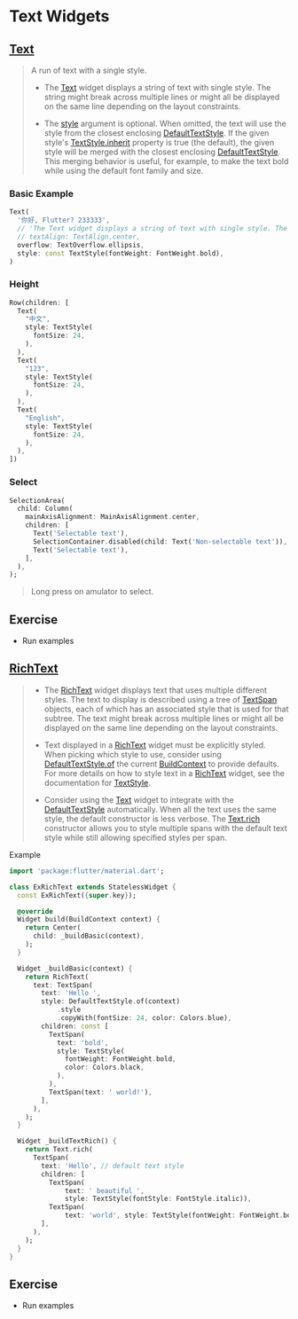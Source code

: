 # Text Widgets

## [Text](https://api.flutter.dev/flutter/widgets/Text-class.html)

> A run of text with a single style.
>
> - The [Text](https://api.flutter.dev/flutter/widgets/Text-class.html) widget displays a string of text with single style. The string might break across multiple lines or might all be displayed on the same line depending on the layout constraints.
>
> - The [style](https://api.flutter.dev/flutter/widgets/Text/style.html) argument is optional. When omitted, the text will use the style from the closest enclosing [DefaultTextStyle](https://api.flutter.dev/flutter/widgets/DefaultTextStyle-class.html). If the given style's [TextStyle.inherit](https://api.flutter.dev/flutter/painting/TextStyle/inherit.html) property is true (the default), the given style will be merged with the closest enclosing [DefaultTextStyle](https://api.flutter.dev/flutter/widgets/DefaultTextStyle-class.html). This merging behavior is useful, for example, to make the text bold while using the default font family and size.
> 

### Basic Example

```dart
Text(
  '你好, Flutter? 233333',
  // 'The Text widget displays a string of text with single style. The string might break across multiple lines or might all be displayed on the same line depending on the layout constraints.',
  // textAlign: TextAlign.center,
  overflow: TextOverflow.ellipsis,
  style: const TextStyle(fontWeight: FontWeight.bold),
)
```

### Height

```dart
Row(children: [
  Text(
    "中文",
    style: TextStyle(
      fontSize: 24,
    ),
  ),
  Text(
    "123",
    style: TextStyle(
      fontSize: 24,
    ),
  ),
  Text(
    "English",
    style: TextStyle(
      fontSize: 24,
    ),
  ),
])
```

### Select

```dart
SelectionArea(
  child: Column(
    mainAxisAlignment: MainAxisAlignment.center,
    children: [
      Text('Selectable text'),
      SelectionContainer.disabled(child: Text('Non-selectable text')),
      Text('Selectable text'),
    ],
  ),
);
```

> Long press on amulator to select.



## Exercise

- Run examples

## [RichText](https://api.flutter.dev/flutter/widgets/RichText-class.html)

> - The [RichText](https://api.flutter.dev/flutter/widgets/RichText-class.html) widget displays text that uses multiple different styles. The text to display is described using a tree of [TextSpan](https://api.flutter.dev/flutter/painting/TextSpan-class.html) objects, each of which has an associated style that is used for that subtree. The text might break across multiple lines or might all be displayed on the same line depending on the layout constraints.
>
> - Text displayed in a [RichText](https://api.flutter.dev/flutter/widgets/RichText-class.html) widget must be explicitly styled. When picking which style to use, consider using [DefaultTextStyle.of](https://api.flutter.dev/flutter/widgets/DefaultTextStyle/of.html) the current [BuildContext](https://api.flutter.dev/flutter/widgets/BuildContext-class.html) to provide defaults. For more details on how to style text in a [RichText](https://api.flutter.dev/flutter/widgets/RichText-class.html) widget, see the documentation for [TextStyle](https://api.flutter.dev/flutter/painting/TextStyle-class.html).
>
> - Consider using the [Text](https://api.flutter.dev/flutter/widgets/Text-class.html) widget to integrate with the [DefaultTextStyle](https://api.flutter.dev/flutter/widgets/DefaultTextStyle-class.html) automatically. When all the text uses the same style, the default constructor is less verbose. The [Text.rich](https://api.flutter.dev/flutter/widgets/Text/Text.rich.html) constructor allows you to style multiple spans with the default text style while still allowing specified styles per span.

Example

```dart
import 'package:flutter/material.dart';

class ExRichText extends StatelessWidget {
  const ExRichText({super.key});

  @override
  Widget build(BuildContext context) {
    return Center(
      child: _buildBasic(context),
    );
  }

  Widget _buildBasic(context) {
    return RichText(
      text: TextSpan(
        text: 'Hello ',
        style: DefaultTextStyle.of(context)
            .style
            .copyWith(fontSize: 24, color: Colors.blue),
        children: const [
          TextSpan(
            text: 'bold',
            style: TextStyle(
              fontWeight: FontWeight.bold,
              color: Colors.black,
            ),
          ),
          TextSpan(text: ' world!'),
        ],
      ),
    );
  }

  Widget _buildTextRich() {
    return Text.rich(
      TextSpan(
        text: 'Hello', // default text style
        children: [
          TextSpan(
              text: ' beautiful ',
              style: TextStyle(fontStyle: FontStyle.italic)),
          TextSpan(
              text: 'world', style: TextStyle(fontWeight: FontWeight.bold)),
        ],
      ),
    );
  }
}
```

## Exercise

- Run examples
